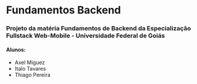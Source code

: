 
# Fundamentos Backend

### Projeto da matéria Fundamentos de Backend da Especialização Fullstack Web-Mobile - Universidade Federal de Goiás

#### Alunos:

* Axel Miguez
* Italo Tavares
* Thiago Pereira
